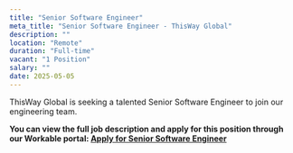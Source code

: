 ```yaml
---
title: "Senior Software Engineer"
meta_title: "Senior Software Engineer - ThisWay Global"
description: ""
location: "Remote"
duration: "Full-time"
vacant: "1 Position"
salary: ""
date: 2025-05-05
---
```


ThisWay Global is seeking a talented Senior Software Engineer to join our engineering team.

**You can view the full job description and apply for this position through our Workable portal: [Apply for Senior Software Engineer](https://apply.workable.com/thisway/j/6FA3C442D1/)**
